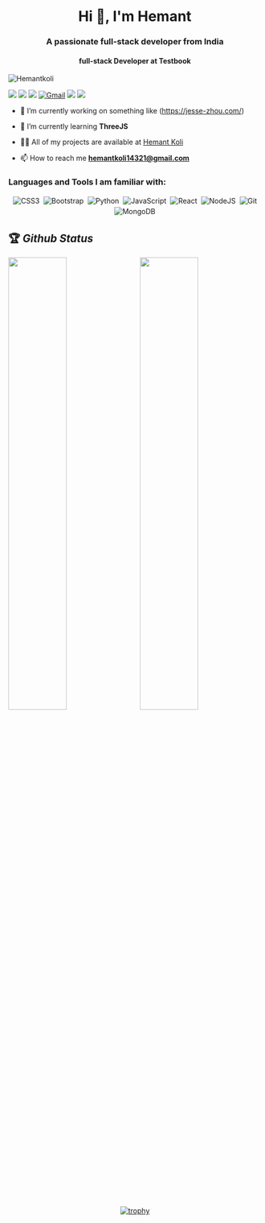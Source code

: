 <h1 align="center">Hi 👋, I'm Hemant</h1>
<h3 align="center">A passionate full-stack developer from India</h3>
<h4 align="center">full-stack Developer at Testbook</h4>

<p align="left"> <img src="https://komarev.com/ghpvc/?username=Hemantkoli&label=Profile%20views&color=0e75b6&style=flat" alt="Hemantkoli" /> </p>


[<img src="https://img.shields.io/twitter/follow/sumit_zip?logo=twitter&style=for-the-badge" />](https://twitter.com/Hemant_Koli21)
[<img src="https://img.shields.io/youtube/channel/views/UClW8d1f5m0QAE_Ig024EP6A?logo=youtube&style=for-the-badge">](https://www.youtube.com/channel/UCUioVU-rI5WnomzU-hOvB3Q)
[<img src="https://img.shields.io/github/followers/Dey-Sumit?logo=github&style=for-the-badge&logoColor=white">](https://github.com/Hemantkoli)
[<img alt="Gmail" src="https://img.shields.io/badge/Gmail-D14836?style=for-the-badge&logo=gmail&logoColor=white" />](mailto:hemantkoli14321@gmail.com)
[<img src="https://img.shields.io/badge/linkedin-%230077B5.svg?&style=for-the-badge&logo=linkedin&logoColor=white">](https://www.linkedin.com/in/hemant-koli-8279a8156/)
[<img src="https://img.shields.io/badge/Portfolio-%23000000.svg?&style=for-the-badge">](https://portfolio-hemantkoli.vercel.app/)


- 🔭 I’m currently working on something like (https://jesse-zhou.com/)

- 🌱 I’m currently learning **ThreeJS**

- 👨‍💻 All of my projects are available at [Hemant Koli](https://portfolio-hemantkoli.vercel.app/)

- 📫 How to reach me **hemantkoli14321@gmail.com**

<h3 align="left">Languages and Tools I am familiar with:</h3>

<p align="center">

<img alt="CSS3" src="https://img.shields.io/badge/css3%20-%231572B6.svg?&style=for-the-badge&logo=css3&logoColor=white" style="margin:2px;"/>
<img alt="Bootstrap" src="https://img.shields.io/badge/bootstrap%20-%23563D7C.svg?&style=for-the-badge&logo=bootstrap&logoColor=white" style="margin:2px;"/>
<img alt="Python" src="https://img.shields.io/badge/python%20-%2314354C.svg?&style=for-the-badge&logo=python&logoColor=white" style="margin:2px;"/>
<img alt="JavaScript" src="https://img.shields.io/badge/javascript%20-%23323330.svg?&style=for-the-badge&logo=javascript&logoColor=%23F7DF1E" style="margin:2px;"/>
<img alt="React" src="https://img.shields.io/badge/react%20-%2320232a.svg?&style=for-the-badge&logo=react&logoColor=%2361DAFB" style="margin:2px;"/>
<img alt="NodeJS" src="https://img.shields.io/badge/node.js%20-%2343853D.svg?&style=for-the-badge&logo=node.js&logoColor=white" style="margin:2px;"/>
<img alt="Git" src="https://img.shields.io/badge/git%20-%23F05033.svg?&style=for-the-badge&logo=git&logoColor=white" style="margin:2px;"/>
<img alt="MongoDB" src ="https://img.shields.io/badge/MongoDB-%234ea94b.svg?&style=for-the-badge&logo=mongodb&logoColor=white" style="margin:2px;"/>
<br/>
</p>

## 🏆 *Github Status*

<img  src="https://github-readme-stats.vercel.app/api?username=Hemantkoli&show_icons=true&hide_border=true&theme=dark" width="48%" align="right" >
<img  src="https://github-readme-streak-stats.herokuapp.com/?user=Hemantkoli&theme=dark" width="48%" >
<br>
<div align="center">

[![trophy](https://github-profile-trophy.vercel.app/?username=Hemantkoli&rank=S,AAA,AA,A&theme=juicyfresh&margin-w=15)](https://github.com/ryo-ma/github-profile-trophy)
</div>
